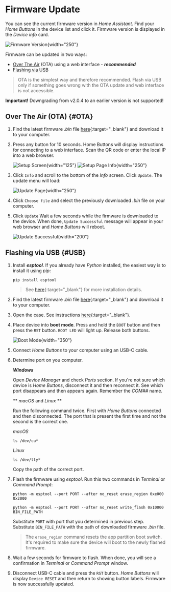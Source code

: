 # Firmware Update

You can see the current firmware version in *Home Assistant*. 
Find your *Home Buttons* in the device list and click it. Firmware version is displayed in the *Device info* card.

![Firmware Version](assets/device_info_card.png){width="250"}

Firmware can be updated in two ways:

- [Over The Air](#OTA) (OTA) using a web interface - ***recommended***
- [Flashing via USB](#USB)

> OTA is the simplest way and therefore recommended. Flash via USB only if something goes wrong with the OTA update and web interface is not accessible.

**Important!** Downgrading from v2.0.4 to an earlier version is not supported!

## Over The Air (OTA) {#OTA}

1. Find the latest firmware *.bin* file [here](https://github.com/nplan/HomeButtons/releases){:target="_blank"} and download it to your computer.

2. Press any button for 10 seconds. Home Buttons will display instructions for connecting to a web interface.
Scan the QR code or enter the local IP into a web browser.

    ![Setup Screen](assets/setup_screen.png){width="125"} 
    ![Setup Page Info](assets/setup_page_info.jpeg){width="250"}

3. Click `Info` and scroll to the bottom of the *Info* screen. Click `Update`. The update menu will load:

    ![Update Page](assets/update_choose_file.png){width="250"}

4. Click `Choose file` and select the previously downloaded *.bin* file on your computer.

5. Click `Update` Wait a few seconds while the firmware is downloaded to the device. When done, `Update Successful` message will appear in your web browser and *Home Buttons* will reboot.

    ![Update Successful](assets/update_successful.png){width="200"}
 
## Flashing via USB {#USB}

1. Install ***esptool***. If you already have *Python* installed, the easiest way is to install it using *pip*: 

    ```
    pip install esptool
    ```

    > See [here](https://docs.espressif.com/projects/esptool/en/latest/esp32/installation.html){:target="_blank"}
    for more installation details.

2. Find the latest firmware *.bin* file [here](https://github.com/nplan/HomeButtons/releases){:target="_blank"} and download it to your computer.

3. Open the case. See instructions [here](user_guide.md#opening_case){:target="_blank"}.

4. Place device into **boot mode**. Press and hold the `BOOT` button and then press the `RST` button.
`BOOT LED` will light up. Release both buttons.

    ![Boot Mode](assets/boot_mode.jpeg){width="350"}

5. Connect *Home Buttons* to your computer using an USB-C cable.

6. Determine port on you computer.

    ***Windows***
    
    Open *Device Manager* and check *Ports* section. 
    If you're not sure which device is *Home Buttons*, disconnect it and then reconnect it. 
    See which port disappears and then appears again. Remember the *COM##* name.

    ** *macOS* and *Linux* **

    Run the following command twice. First with *Home Buttons* connected and then disconnected.
    The port that is present the first time and not the second is the correct one.

    *macOS*

    ``` { .yaml .copy }
    ls /dev/cu*
    ```    

    *Linux*

    ``` { .yaml .copy }
    ls /dev/tty*
    ```

    Copy the path of the correct port.
 
7. Flash the firmware using *esptool*. Run this two commands in *Terminal* or *Command Prompt*:

    ``` { .yaml .copy }
    python -m esptool --port PORT --after no_reset erase_region 0xe000 0x2000
    ```
    ``` { .yaml .copy }
    python -m esptool --port PORT --after no_reset write_flash 0x10000 BIN_FILE_PATH
    ```

    Substitute `PORT` with port that you determined in previous step.
    Substitute `BIN_FILE_PATH` with the path of downloaded firmware *.bin* file.

    > The `erase_region` command resets the app partition boot switch. It's required to make sure the device will boot to the newly flashed firmware.

8. Wait a few seconds for firmware to flash. When done, you will see a confirmation in *Terminal* or *Command Prompt* window.

9. Disconnect USB-C cable and press the `RST` button.
*Home Buttons* will display `Device RESET` and then return to showing button labels. Firmware is now successfully updated.

